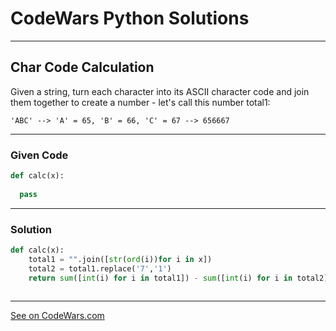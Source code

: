 # CodeWars Python Solutions

---

## Char Code Calculation

Given a string, turn each character into its ASCII character code and join them together to create a number - let's call this number total1:
```
'ABC' --> 'A' = 65, 'B' = 66, 'C' = 67 --> 656667
```
---

### Given Code


```python
def calc(x):
    
  pass
```

---

### Solution


```python
def calc(x):
    total1 = "".join([str(ord(i))for i in x])
    total2 = total1.replace('7','1')
    return sum([int(i) for i in total1]) - sum([int(i) for i in total2])
    
```


---


[See on CodeWars.com](https://www.codewars.com/kata/57f75cc397d62fc93d000059/train/python)
